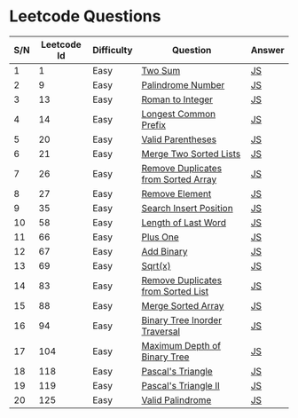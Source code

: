 # Leetcode Questions

| S/N | Leetcode Id | Difficulty | Question                                                                                                  | Answer                                                                                         |
| --- | ----------- | ---------- | --------------------------------------------------------------------------------------------------------- | ---------------------------------------------------------------------------------------------- |
| 1   | 1           | Easy       | [Two Sum](https://leetcode.com/problems/two-sum/)                                                         | [JS](https://github.com/jpranays/Leetcode/blob/master/Easy/TwoSum.js)                          |
| 2   | 9           | Easy       | [Palindrome Number](https://leetcode.com/problems/palindrome-number/)                                     | [JS](https://github.com/jpranays/Leetcode/blob/master/Easy/PalindromeNumber.js)                |
| 3   | 13          | Easy       | [Roman to Integer](https://leetcode.com/problems/roman-to-integer/)                                       | [JS](https://github.com/jpranays/Leetcode/blob/master/Easy/RomanToInteger.js)                  |
| 4   | 14          | Easy       | [Longest Common Prefix](https://leetcode.com/problems/longest-common-prefix/)                             | [JS](https://github.com/jpranays/Leetcode/blob/master/Easy/LongestCommonPrefix.js)             |
| 5   | 20          | Easy       | [Valid Parentheses](https://leetcode.com/problems/valid-parentheses/)                                     | [JS](https://github.com/jpranays/Leetcode/blob/master/Easy/ValidParentheses.js)                |
| 6   | 21          | Easy       | [Merge Two Sorted Lists](https://leetcode.com/problems/merge-two-sorted-lists/)                           | [JS](https://github.com/jpranays/Leetcode/blob/master/Easy/MergeTwoSortedLists.js)             |
| 7   | 26          | Easy       | [Remove Duplicates from Sorted Array](https://leetcode.com/problems/remove-duplicates-from-sorted-array/) | [JS](https://github.com/jpranays/Leetcode/blob/master/Easy/RemoveDuplicatesfromSortedArray.js) |
| 8   | 27          | Easy       | [Remove Element](https://leetcode.com/problems/remove-element/)                                           | [JS](https://github.com/jpranays/Leetcode/blob/master/Easy/RemoveElement.js)                   |
| 9   | 35          | Easy       | [Search Insert Position](https://leetcode.com/problems/search-insert-position/)                           | [JS](https://github.com/jpranays/Leetcode/blob/master/Easy/SearchInsertPosition.js)            |
| 10  | 58          | Easy       | [Length of Last Word](https://leetcode.com/problems/length-of-last-word/)                                 | [JS](https://github.com/jpranays/Leetcode/blob/master/Easy/LengthOfLastWord.js)                |
| 11  | 66          | Easy       | [Plus One](https://leetcode.com/problems/plus-one/)                                                       | [JS](https://github.com/jpranays/Leetcode/blob/master/Easy/PlusOne.js)                         |
| 12  | 67          | Easy       | [Add Binary](https://leetcode.com/problems/add-binary/)                                                   | [JS](https://github.com/jpranays/Leetcode/blob/master/Easy/AddBinary.js)                       |
| 13  | 69          | Easy       | [Sqrt(x)](https://leetcode.com/problems/sqrtx/)                                                           | [JS](https://github.com/jpranays/Leetcode/blob/master/Easy/sqrtx.js)                           |
| 14  | 83          | Easy       | [Remove Duplicates from Sorted List](https://leetcode.com/problems/remove-duplicates-from-sorted-list/)   | [JS](https://github.com/jpranays/Leetcode/blob/master/Easy/RemoveDuplicatesFromSortedList.js)  |
| 15  | 88          | Easy       | [Merge Sorted Array](https://leetcode.com/problems/merge-sorted-array/)                                   | [JS](https://github.com/jpranays/Leetcode/blob/master/Easy/MergeSortedArray.js)                |
| 16  | 94          | Easy       | [Binary Tree Inorder Traversal](https://leetcode.com/problems/binary-tree-inorder-traversal/)             | [JS](https://github.com/jpranays/Leetcode/blob/master/Easy/BinaryTreeInorderTraversal.js)      |
| 17  | 104         | Easy       | [Maximum Depth of Binary Tree](https://leetcode.com/problems/maximum-depth-of-binary-tree/)               | [JS](https://github.com/jpranays/Leetcode/blob/master/Easy/MaximumDepthOfBinaryTree.js)        |
| 18  | 118         | Easy       | [Pascal's Triangle](https://leetcode.com/problems/pascals-triangle/)                                      | [JS](https://github.com/jpranays/Leetcode/blob/master/Easy/PascalTriangle.js)                  |
| 19  | 119         | Easy       | [Pascal's Triangle II](https://leetcode.com/problems/pascals-triangle-ii/)                                | [JS](https://github.com/jpranays/Leetcode/blob/master/Easy/PascalTriangleII.js)                |
| 20  | 125         | Easy       | [Valid Palindrome](https://leetcode.com/problems/valid-palindrome/)                                       | [JS](https://github.com/jpranays/Leetcode/blob/master/Easy/ValidPalindrome.js)                 |
